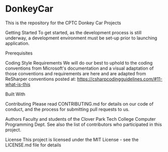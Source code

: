 # DonkeyCar

This is the repository for the CPTC Donkey Car Projects

Getting Started
To get started, as the development process is still underway, a development environment must be set-up prior to launching application.

Prerequisites



Coding Style Requirements
We will do our best to uphold to the coding conventions from Microsoft's documentation and a visual adaptation of those conventions and requirements are here and are adapted from ReSharper conventions posted at: https://csharpcodingguidelines.com/#11-what-is-this

Built With

Contributing
Please read CONTRIBUTING.md for details on our code of conduct, and the process for submitting pull requests to us.

Authors
Faculty and students of the Clover Park Tech College Computer Programming Dept.
See also the list of contributors who participated in this project.

License
This project is licensed under the MIT License - see the LICENSE.md file for details
